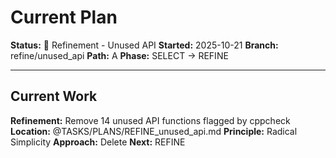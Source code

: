 # Current Plan

**Status:** 🔧 Refinement - Unused API
**Started:** 2025-10-21
**Branch:** refine/unused_api
**Path:** A
**Phase:** SELECT → REFINE

---

## Current Work

**Refinement:** Remove 14 unused API functions flagged by cppcheck
**Location:** @TASKS/PLANS/REFINE_unused_api.md
**Principle:** Radical Simplicity
**Approach:** Delete
**Next:** REFINE
